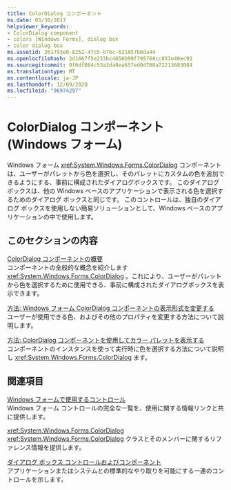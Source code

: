 ```yaml
---
title: ColorDialog コンポーネント
ms.date: 03/30/2017
helpviewer_keywords:
- ColorDialog component
- colors [Windows Forms], dialog box
- color dialog box
ms.assetid: 261793e0-8252-47c5-b76c-621857b8da44
ms.openlocfilehash: 2d1667f5e233bc4650b99f795768cc833e40ec92
ms.sourcegitcommit: 9f6df084c53a3da0ea657ed0d708a72213683084
ms.translationtype: MT
ms.contentlocale: ja-JP
ms.lasthandoff: 12/09/2020
ms.locfileid: "96974297"
---
```

# <a name="colordialog-component-windows-forms"></a>ColorDialog コンポーネント (Windows フォーム)
Windows フォーム <xref:System.Windows.Forms.ColorDialog> コンポーネントは、ユーザーがパレットから色を選択し、そのパレットにカスタムの色を追加できるようにする、事前に構成されたダイアログボックスです。 このダイアログ ボックスは、他の Windows ベースのアプリケーションで表示される色を選択するためのダイアログ ボックスと同じです。 このコントロールは、独自のダイアログ ボックスを使用しない簡易ソリューションとして、Windows ベースのアプリケーションの中で使用します。  
  
## <a name="in-this-section"></a>このセクションの内容  
 [ColorDialog コンポーネントの概要](colordialog-component-overview-windows-forms.md)  
 コンポーネントの全般的な概念を紹介します <xref:System.Windows.Forms.ColorDialog> 。これにより、ユーザーがパレットから色を選択するために使用できる、事前に構成されたダイアログボックスを表示できます。  
  
 [方法: Windows フォーム ColorDialog コンポーネントの表示形式を変更する](how-to-change-the-appearance-of-the-windows-forms-colordialog-component.md)  
 ユーザーが使用できる色、およびその他のプロパティを変更する方法について説明します。  
  
 [方法: ColorDialog コンポーネントを使用してカラー パレットを表示する](how-to-show-a-color-palette-with-the-colordialog-component.md)  
 コンポーネントのインスタンスを使って実行時に色を選択する方法について説明し <xref:System.Windows.Forms.ColorDialog> ます。  
  
## <a name="related-sections"></a>関連項目  
 [Windows フォームで使用するコントロール](controls-to-use-on-windows-forms.md)  
 Windows フォーム コントロールの完全な一覧を、使用に関する情報リンクと共に提供します。  
  
 <xref:System.Windows.Forms.ColorDialog>  
 <xref:System.Windows.Forms.ColorDialog> クラスとそのメンバーに関するリファレンス情報を提供します。  

 [ダイアログ ボックス コントロールおよびコンポーネント](dialog-box-controls-and-components-windows-forms.md)  
 アプリケーションまたはシステムとの標準的なやり取りを可能にする一連のコントロールを示します。
